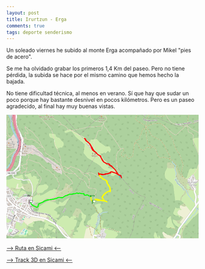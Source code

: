 ```yaml
---
layout: post
title: Irurtzun - Erga
comments: true
tags: deporte senderismo
---
```


Un soleado viernes he subido al monte Erga acompañado por Mikel "pies de acero".

Se me ha olvidado grabar los primeros 1,4 Km del paseo.  Pero no tiene pérdida, la subida se hace por el mismo camino que hemos hecho la bajada.

No tiene dificultad técnica, al menos en verano.  Sí que hay que sudar un poco porque hay bastante desnivel en pocos kilómetros.  Pero es un paseo agradecido, al final hay muy buenas vistas.

![Mapa](/images/preview-irurtzun-erga.png "Mapa")

[--> Ruta en Sicami <--](https://sicami.com/track/29725/1282464?share=true&hash=417ce886 "Ruta en Sicami")

[--> Track 3D en Sicami <--](https://sicami.com/track3d/29725/1282464/3d?hash=417ce886 "Track 3D en Sicami")



